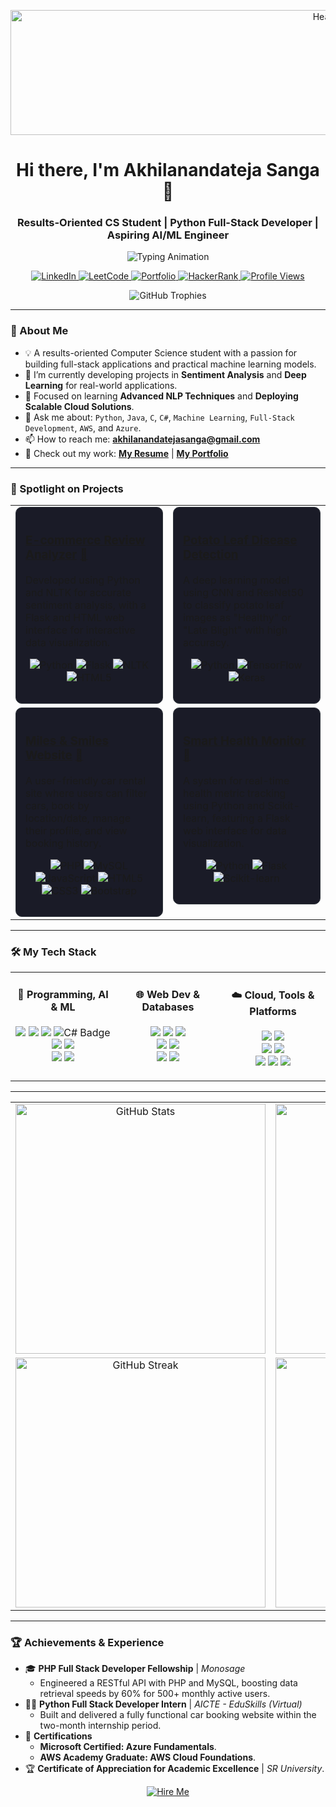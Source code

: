 <p align="center">
  <img src="https://media1.giphy.com/media/v1.Y2lkPTc5MGI3NjExZ240ZDBzenF4dzljbmdnMXZxc21pM253ZjZnc2Frem1tbW1tcDMydiZlcD12MV9pbnRlcm5hbF9naWZfYnlfaWQmY3Q9Zw/jY0nfdu6tU9bzey8kB/giphy.gif" alt="Header" width="1000" height="200"/>
</p>

<div align="center">
  <h1>
    Hi there, I'm Akhilanandateja Sanga 👋
  </h1>
  <h3>Results-Oriented CS Student | Python Full-Stack Developer | Aspiring AI/ML Engineer</h3>
</div>

<div align="center">
  <img src="https://readme-typing-svg.herokuapp.com?font=Fira+Code&size=22&pause=1000&color=32CD32&center=true&vCenter=true&width=600&lines=Python+Full-Stack+Developer;Machine+Learning+Engineer;AWS+%26+Azure+Certified;Ready+to+Innovate" alt="Typing Animation" />
</div>

<p align="center">
  <a href="https://www.linkedin.com/in/akhilanandateja-sanga-2296b6294/">
    <img src="https://img.shields.io/badge/LinkedIn-0A66C2?style=for-the-badge&logo=linkedin&logoColor=white" alt="LinkedIn"/>
</a>
<a href="https://leetcode.com/u/Akhilanandateja/">
    <img src="https://img.shields.io/badge/LeetCode-FFA116?style=for-the-badge&logo=leetcode&logoColor=black" alt="LeetCode"/>
</a>
<a href="https://akhilanandateja.github.io/Personal-Portfolio/">
    <img src="https://img.shields.io/badge/Portfolio-000000?style=for-the-badge&logo=About.me&logoColor=white" alt="Portfolio"/>
</a>
<a href="https://www.hackerrank.com/profile/Akhilanandateja">
    <img src="https://img.shields.io/badge/HackerRank-2EC866?style=for-the-badge&logo=hackerrank&logoColor=white" alt="HackerRank"/>
</a>
<a href="https://komarev.com/ghpvc/?username=Akhilanandateja">
    <img src="https://komarev.com/ghpvc/?username=Akhilanandateja&label=PROFILE+VIEWS&color=0e75b6&style=for-the-badge" alt="Profile Views"/>
</a>

</p>

<p align="center">
  <img src="https://github-profile-trophy.vercel.app/?username=Akhilanandateja&theme=algolia&no-frame=true&no-bg=true&margin-w=10&row=1&column=6&cache_buster=1" alt="GitHub Trophies"/>
</p>

---

### 🚀 About Me
- 💡 A results-oriented Computer Science student with a passion for building full-stack applications and practical machine learning models.
- 🔭 I’m currently developing projects in **Sentiment Analysis** and **Deep Learning** for real-world applications.
- 🌱 Focused on learning **Advanced NLP Techniques** and **Deploying Scalable Cloud Solutions**.
- 💬 Ask me about: `Python`, `Java`, `C`, `C#`, `Machine Learning`, `Full-Stack Development`, `AWS`, and `Azure`.
- 📫 How to reach me: **akhilanandatejasanga@gmail.com**
- 📄 Check out my work: [**My Resume**](https://drive.google.com/file/d/1g9Tlz3g3hedWVOU_axLeQ2ks5ulNiocl/view?usp=drive_link) | [**My Portfolio**](https://akhilanandateja.github.io/Personal-Portfolio/)

---

### 🌟 Spotlight on Projects

<table width="100%">
  <tr valign="top">
    <td width="50%">
      <div style="background-color: #1a1b27; border: 1px solid #30363d; padding: 15px; border-radius: 10px;">
        <h3><a href="https://github.com/Akhilanandateja/Ecommerce-Review-Sentiment-Analyzer">E-commerce Review Analyzer</a> <a href="https://ecommerce-r52a.onrender.com/">🚀</a></h3>
        <p>Developed using Python and NLTK for accurate sentiment analysis, with a Flask and HTML web interface for interactive data visualization.</p>
        <p align="center">
          <img src="https://img.shields.io/badge/Python-3776AB?style=for-the-badge&logo=python&logoColor=white" alt="Python"/>
          <img src="https://img.shields.io/badge/Flask-000000?style=for-the-badge&logo=flask&logoColor=white" alt="Flask"/>
          <img src="https://img.shields.io/badge/NLTK-3776AB?style=for-the-badge&logo=python&logoColor=white" alt="NLTK"/>
          <img src="https://img.shields.io/badge/HTML5-E34F26?style=for-the-badge&logo=html5&logoColor=white" alt="HTML5"/>
        </p>
      </div>
    </td>
    <td width="50%">
      <div style="background-color: #1a1b27; border: 1px solid #30363d; padding: 15px; border-radius: 10px;">
        <h3><a href="https://github.com/Akhilanandateja/Potato-Leaf-Disease-Detection">Potato Leaf Disease Detection</a></h3>
        <p>A deep learning model using CNN and ResNet50 to classify potato leaf images as "Healthy" or "Late Blight" with high accuracy.</p>
        <p align="center">
          <img src="https://img.shields.io/badge/Python-3776AB?style=for-the-badge&logo=python&logoColor=white" alt="Python"/>
          <img src="https://img.shields.io/badge/TensorFlow-FF6F00?style=for-the-badge&logo=tensorflow&logoColor=white" alt="TensorFlow"/>
          <img src="https://img.shields.io/badge/Keras-D00000?style=for-the-badge&logo=keras&logoColor=white" alt="Keras"/>
        </p>
      </div>
    </td>
  </tr>
  <tr valign="top">
    <td width="50%">
      <div style="background-color: #1a1b27; border: 1px solid #30363d; padding: 15px; border-radius: 10px;">
        <h3><a href="https://github.com/Akhilanandateja/MilesSmiles-CarTravel">Miles & Smiles Website</a> <a href="https://miles-smiles.wuaze.com/">🚀</a></h3>
        <p>A user-friendly car rental site where users can filter cars, book by location/date, manage their profile, and view booking history.</p>
        <p align="center">
          <img src="https://img.shields.io/badge/PHP-777BB4?style=for-the-badge&logo=php&logoColor=white" alt="PHP"/>
          <img src="https://img.shields.io/badge/MySQL-4479A1?style=for-the-badge&logo=mysql&logoColor=white" alt="MySQL"/>
          <img src="https://img.shields.io/badge/JavaScript-F7DF1E?style=for-the-badge&logo=javascript&logoColor=black" alt="JavaScript"/>
          <img src="https://img.shields.io/badge/HTML5-E34F26?style=for-the-badge&logo=html5&logoColor=white" alt="HTML5"/>
          <img src="https://img.shields.io/badge/CSS3-1572B6?style=for-the-badge&logo=css3&logoColor=white" alt="CSS3"/>
          <img src="https://img.shields.io/badge/Bootstrap-7952B3?style=for-the-badge&logo=bootstrap&logoColor=white" alt="Bootstrap"/>
        </p>
      </div>
    </td>
    <td width="50%">
      <div style="background-color: #1a1b27; border: 1px solid #30363d; padding: 15px; border-radius: 10px;">
        <h3><a href="https://github.com/Akhilanandateja/Smart-Wearable-Health-Monitor">Smart Health Monitor</a> <a href="https://smart-wearable-health-monitoring-system.onrender.com/">🚀</a></h3>
        <p>A system for real-time health metric tracking using Python and Scikit-learn, featuring a Flask web interface for data visualization.</p>
        <p align="center">
          <img src="https://img.shields.io/badge/Python-3776AB?style=for-the-badge&logo=python&logoColor=white" alt="Python"/>
          <img src="https://img.shields.io/badge/Flask-000000?style=for-the-badge&logo=flask&logoColor=white" alt="Flask"/>
          <img src="https://img.shields.io/badge/scikit--learn-F7931E?style=for-the-badge&logo=scikit-learn&logoColor=white" alt="Scikit-learn"/>
        </p>
      </div>
    </td>
  </tr>
</table>

---

### 🛠️ My Tech Stack

<table width="100%">
  <tr>
    <td width="33%" valign="top" align="center">
      <h4>🧠 Programming, AI & ML</h4>
      <p>
        <img src="https://img.shields.io/badge/Python-3776AB?style=for-the-badge&logo=python&logoColor=white"/>
        <img src="https://img.shields.io/badge/Java-007396?style=for-the-badge&logo=openjdk&logoColor=white"/>
        <img src="https://img.shields.io/badge/C-A8B9CC?style=for-the-badge&logo=c&logoColor=black"/>
        <img src="https://img.shields.io/badge/C%23-239120?style=for-the-badge&logo=c-sharp&logoColor=white" alt="C# Badge"/>
        <br>
        <img src="https://img.shields.io/badge/TensorFlow-FF6F00?style=for-the-badge&logo=tensorflow&logoColor=white"/>
        <img src="https://img.shields.io/badge/scikit--learn-F7931E?style=for-the-badge&logo=scikit-learn&logoColor=white"/>
        <br>
        <img src="https://img.shields.io/badge/Keras-D00000?style=for-the-badge&logo=keras&logoColor=white"/>
        <img src="https://img.shields.io/badge/Pandas-150458?style=for-the-badge&logo=pandas&logoColor=white"/>
      </p>
    </td>
    <td width="33%" valign="top" align="center">
      <h4>🌐 Web Dev & Databases</h4>
      <p>
        <img src="https://img.shields.io/badge/HTML5-E34F26?style=for-the-badge&logo=html5&logoColor=white"/>
        <img src="https://img.shields.io/badge/CSS3-1572B6?style=for-the-badge&logo=css3&logoColor=white"/>
       <img src="https://img.shields.io/badge/JavaScript-F7DF1E?style=for-the-badge&logo=javascript&logoColor=black"/>
        <br>
        <img src="https://img.shields.io/badge/PHP-777BB4?style=for-the-badge&logo=php&logoColor=white"/>
        <img src="https://img.shields.io/badge/Bootstrap-7952B3?style=for-the-badge&logo=bootstrap&logoColor=white"/>
        <br>
        <img src="https://img.shields.io/badge/MySQL-4479A1?style=for-the-badge&logo=mysql&logoColor=white"/>
        <img src="https://img.shields.io/badge/MongoDB-47A248?style=for-the-badge&logo=mongodb&logoColor=white"/>
      </p>
    </td>
    <td width="33%" valign="top" align="center">
      <h4>☁️ Cloud, Tools & Platforms</h4>
      <p>
        <img src="https://img.shields.io/badge/AWS-232F3E?style=for-the-badge&logo=amazonaws&logoColor=white"/>
        <img src="https://img.shields.io/badge/Microsoft_Azure-0089D6?style=for-the-badge&logo=microsoft-azure&logoColor=white"/>
        <br>
        <img src="https://img.shields.io/badge/Git-F05032?style=for-the-badge&logo=git&logoColor=white"/>
        <img src="https://img.shields.io/badge/GitHub-181717?style=for-the-badge&logo=github&logoColor=white"/>
        <br>
        <img src="https://img.shields.io/badge/Google_Colab-F9AB00?style=for-the-badge&logo=googlecolab&logoColor=black"/>
        <img src="https://img.shields.io/badge/Jupyter-F37626?style=for-the-badge&logo=jupyter&logoColor=white"/>
        <img src="https://img.shields.io/badge/Postman-FF6C37?style=for-the-badge&logo=postman&logoColor=white"/>
      </p>
    </td>
  </tr>
</table>

---

<table align="center">
  <tr>
    <td align="center">
      <img src="https://github-readme-stats.vercel.app/api?username=Akhilanandateja&show_icons=true&theme=tokyonight&hide_border=true&cache_seconds=86400" alt="GitHub Stats" width="400"/>
    </td>
    <td align="center">
      <img src="https://github-readme-stats.vercel.app/api/top-langs/?username=Akhilanandateja&layout=compact&theme=tokyonight&hide_border=true&cache_seconds=86400" alt="Top Languages" width="400"/>
    </td>
  </tr>
  <tr>
    <td align="center">
      <img src="https://streak-stats.demolab.com?user=Akhilanandateja&theme=tokyonight&hide_border=true&cache_seconds=86400" alt="GitHub Streak" width="400"/>
    </td>
    <td align="center">
      <img src="https://github-readme-activity-graph.vercel.app/graph?username=Akhilanandateja&theme=react-dark&hide_border=true&area=true&cache_seconds=86400" alt="Contribution Graph" width="400"/>
    </td>
  </tr>
</table>

---

### 🏆 Achievements & Experience

- 🎓 **PHP Full Stack Developer Fellowship** | *Monosage*
  - Engineered a RESTful API with PHP and MySQL, boosting data retrieval speeds by 60% for 500+ monthly active users.
- 👨‍💻 **Python Full Stack Developer Intern** | *AICTE - EduSkills (Virtual)*
  - Built and delivered a fully functional car booking website within the two-month internship period.
- 📜 **Certifications**
  - **Microsoft Certified: Azure Fundamentals**.
  - **AWS Academy Graduate: AWS Cloud Foundations**.
- 🏆 **Certificate of Appreciation for Academic Excellence** | *SR University*.

<p align="center">
  <a href="mailto:akhilanandatejasanga@gmail.com">
    <img src="https://readme-typing-svg.herokuapp.com?font=Fira+Code&weight=500&size=22&pause=1000&color=FFA500&width=435&lines=Looking+for+Internship!;Open+to+Full-Time+Opportunities!" alt="Hire Me"/>
  </a>
</p>

